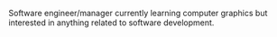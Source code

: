 Software engineer/manager currently learning computer graphics but interested in anything related to software development.  

<!---
baleboy/baleboy is a ✨ special ✨ repository because its `README.md` (this file) appears on your GitHub profile.
You can click the Preview link to take a look at your changes.
--->
